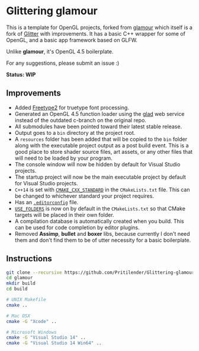 # Glittering glamour

This is a template for OpenGL projects, forked from [glamour](https://github.com/matthewjberger/glamour) which itself is a fork of [Glitter](https://github.com/polytonic/Glitter) with improvements.
It has a basic C++ wrapper for some of OpenGL, and a basic app framework based on GLFW.

Unlike **glamour**, it's OpenGL 4.5 boilerplate.

For any suggestions, please submit an issue :)

**Status: WIP**

## Improvements

* Added [Freetype2](https://www.freetype.org/) for truetype font processing.
* Generated an OpenGL 4.5 function loader using the [glad](http://glad.dav1d.de/) web service instead of the outdated c-branch on the original repo.
* All submodules have been pointed toward their latest stable release.
* Output goes to a `bin` directory at the project root.
* A `resources` folder has been added that will be copied to the `bin` folder along with the executable project output as a post build event. This is a good place to store shader source files, art assets, or any other files that will need to be loaded by your program.
* The console window will now be hidden by default for Visual Studio projects.
* The startup project will now be the main executable project by default for Visual Studio projects.
* `C++14` is set with [`CMAKE_CXX_STANDARD`](https://cmake.org/cmake/help/v3.1/variable/CMAKE_CXX_STANDARD.html) in the `CMakeLists.txt` file. This can be changed to whichever standard your project requires.
* Has an [`.editorconfig`](http://editorconfig.org/) file.
* [`USE_FOLDERS`](https://cmake.org/cmake/help/v3.0/prop_gbl/USE_FOLDERS.html) is now on by default in the `CMakeLists.txt` so that CMake targets will be placed in their own folder.
* A compilation database is automatically created when you build. This can be used for code
  completion by editor plugins.
* Removed **Assimp**, **bullet** and **boxer** libs, because currently I don't need them and don't find them to be of utter necessity for a basic boilerplate.

## Instructions

```bash
git clone --recursive https://github.com/Pritilender/Glittering-glamour/glamour
cd glamour
mkdir build
cd build

# UNIX Makefile
cmake ..

# Mac OSX
cmake -G "Xcode" ..

# Microsoft Windows
cmake -G "Visual Studio 14" ..
cmake -G "Visual Studio 14 Win64" ..
```
